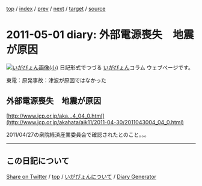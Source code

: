 [top](../index.html) 
 / [index](index.html) 
 / [prev](ig110430.html) 
 / [next](ig110503.html) 
 / [target](https://igapyon.github.io/diary/2011/ig110501.html) 
 / [source](https://github.com/igapyon/diary/blob/gh-pages/2011/ig110501.src.md) 

2011-05-01 diary: 外部電源喪失　地震が原因
=====================================================================================================
[![いがぴょん画像(小)](https://igapyon.github.io/diary/images/iga200306s.jpg "いがぴょん")](https://igapyon.github.io/diary/memo/memoigapyon.html) 日記形式でつづる [いがぴょん](https://igapyon.github.io/diary/memo/memoigapyon.html)コラム ウェブページです。

東電：原発事故：津波が原因ではなかった


## 外部電源喪失　地震が原因

[http://www.jcp.or.jp/aka...4_04_0.html](http://www.jcp.or.jp/akahata/aik11/2011-04-30/2011043004_04_0.html)

2011/04/27の衆院経済産業委員会で確認されたとのこと。。。


----------------------------------------------------------------------------------------------------

## この日記について

[Share on Twitter](https://twitter.com/intent/tweet?hashtags=igapyon%2Cdiary%2C%E3%81%84%E3%81%8C%E3%81%B4%E3%82%87%E3%82%93&text=%E5%A4%96%E9%83%A8%E9%9B%BB%E6%BA%90%E5%96%AA%E5%A4%B1%E3%80%80%E5%9C%B0%E9%9C%87%E3%81%8C%E5%8E%9F%E5%9B%A0&url=https%3A%2F%2Figapyon.github.io%2Fdiary%2F2011%2Fig110501.html) / [top](../index.html) / [いがぴょんについて](https://igapyon.github.io/diary/memo/memoigapyon.html) / [Diary Generator](https://github.com/igapyon/igapyonv3)
